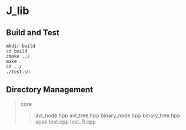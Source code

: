 # J_lib

## Build and Test
    mkdir build
    cd build
    cmake ../
    make
    cd ../
    ./test.sh
## Directory Management
>core
>>avl_node.hpp
>>avl_tree.hpp
>>binary_node.hpp
>>binary_tree.hpp
>apps
>>test.cpp
>>test_R.cpp

